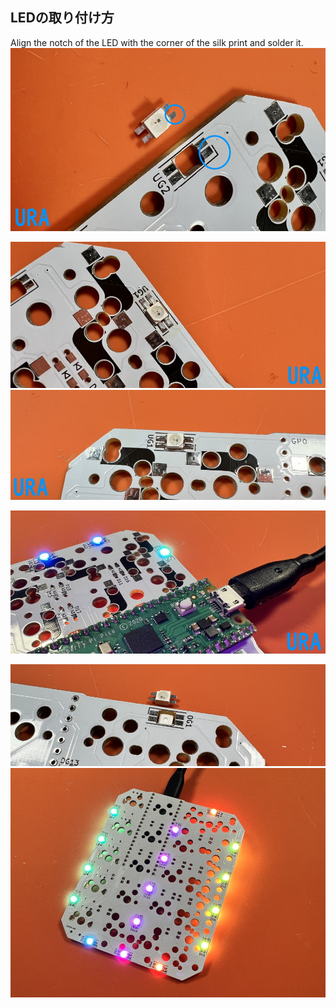 ## LEDの取り付け方
  
Align the notch of the LED with the corner of the silk print and solder it.
![](img/IMG_4367.jpg)    

![](img/IMG_4368.jpg)    
![](img/IMG_4372.jpg)    

![](img/IMG_4389.jpg)  

![](img/IMG_4375.jpg)  
![](img/IMG_4382.jpg)  

